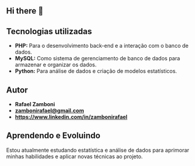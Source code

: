 ## Hi there 👋

<!--
**rafaelzamboni/rafaelzamboni** is a ✨ _special_ ✨ repository because its `README.md` (this file) appears on your GitHub profile.

Here are some ideas to get you started:

- 🔭 I’m currently working on ...
- 🌱 I’m currently learning ...
- 👯 I’m looking to collaborate on ...
- 🤔 I’m looking for help with ...
- 💬 Ask me about ...
- 📫 How to reach me: ...
- 😄 Pronouns: ...
- ⚡ Fun fact: ...
-->
## Tecnologias utilizadas

* **PHP:** Para o desenvolvimento back-end e a interação com o banco de dados.
* **MySQL:** Como sistema de gerenciamento de banco de dados para armazenar e organizar os dados.
* **Python:** Para análise de dados e criação de modelos estatísticos.

## Autor
* **Rafael Zamboni**
* **zambonirafael@gmail.com**
* **https://www.linkedin.com/in/zambonirafael**

## Aprendendo e Evoluindo
Estou atualmente estudando estatística e análise de dados para aprimorar minhas habilidades e aplicar novas técnicas ao projeto.

